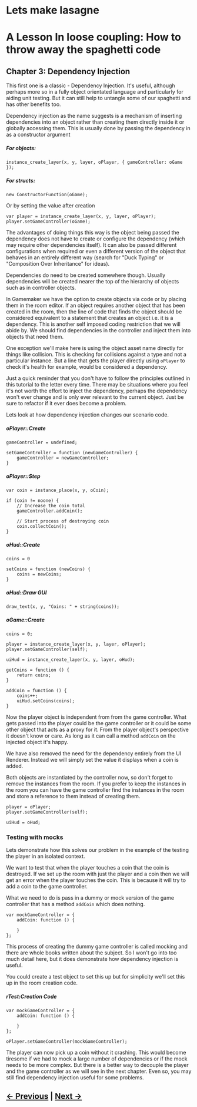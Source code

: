 # Lets make lasagne

# A Lesson In loose coupling: How to throw away the spaghetti code


## Chapter 3: Dependency Injection


This first one is a classic - Dependency Injection. It's useful, although perhaps more so in a fully object orientated language and particularly for aiding unit testing. But it can still help to untangle some of our spaghetti and has other benefits too.

Dependency injection as the name suggests is a mechanism of inserting dependencies into an object rather than creating them directly inside it or globally accessing them. This is usually done by passing the dependency in as a constructor argument

##### For objects:
```gml
instance_create_layer(x, y, layer, oPlayer, { gameController: oGame });
```

##### For structs:
```gml
new ConstructorFunction(oGame);
```

Or by setting the value after creation
```gml
var player = instance_create_layer(x, y, layer, oPlayer);
player.setGameController(oGame);
```

The advantages of doing things this way is the object being passed the dependency does not have to create or configure the dependency (which may require other dependencies itself). It can also be passed different configurations when required or even a different version of the object that behaves in an entirely different way (search for "Duck Typing" or "Composition Over Inheritance" for ideas).

Dependencies do need to be created somewhere though. Usually dependencies will be created nearer the top of the hierarchy of objects such as in controller objects.

In Gamemaker we have the option to create objects via code or by placing them in the room editor. If an object requires another object that has been created in the room, then the line of code that finds the object should be considered equivalent to a statement that creates an object i.e. it is a dependency. This is another self imposed coding restriction that we will abide by. We should find dependencies in the controller and inject them into objects that need them.

One exception we'll make here is using the object asset name directly for things like collision. This is checking for collisions against a type and not a particular instance. But a line that gets the player directly using `oPlayer` to check it's health for example, would be considered a dependency.

Just a quick reminder that you don't have to follow the principles outlined in this tutorial to the letter every time. There may be situations where you feel it's not worth the effort to inject the dependency, perhaps the dependency won't ever change and is only ever relevant to the current object. Just be sure to refactor if it ever does become a problem.

Lets look at how dependency injection changes our scenario code.

##### oPlayer::Create
```gml
gameController = undefined;

setGameController = function (newGameController) {
	gameController = newGameController;
}
```

##### oPlayer::Step
```gml
var coin = instance_place(x, y, oCoin);

if (coin != noone) {
	// Increase the coin total
	gameController.addCoin();

	// Start process of destroying coin
	coin.collectCoin();
}
```

##### oHud::Create
```gml
coins = 0

setCoins = function (newCoins) {
	coins = newCoins;
}
```

##### oHud::Draw GUI
```gml
draw_text(x, y, "Coins: " + string(coins));
```

##### oGame::Create
```gml
coins = 0;

player = instance_create_layer(x, y, layer, oPlayer);
player.setGameController(self);

uiHud = instance_create_layer(x, y, layer, oHud);

getCoins = function () {
	return coins;
}

addCoin = function () {
	coins++;
	uiHud.setCoins(coins);
}
```

Now the player object is independent from from the game controller. What gets passed into the player could be the game controller or it could be some other object that acts as a proxy for it. From the player object's perspective it doesn't know or care. As long as it can call a method `addCoin` on the injected object it's happy.

We have also removed the need for the dependency entirely from the UI Renderer. Instead we will simply set the value it displays when a coin is added.

Both objects are instantiated by the controller now, so don't forget to remove the instances from the room. If you prefer to keep the instances in the room you can have the game controller find the instances in the room and store a reference to them instead of creating them.

```
player = oPlayer;
player.setGameController(self);

uiHud = oHud;
```

### Testing with mocks

Lets demonstrate how this solves our problem in the example of the testing the player in an isolated context.

We want to test that when the player touches a coin that the coin is destroyed. If we set up the room with just the player and a coin then we will get an error when the player touches the coin. This is because it will try to add a coin to the game controller.

What we need to do is pass in a dummy or mock version of the game controller that has a method `addCoin` which does nothing.

```gml
var mockGameController = {
	addCoin: function () {

	}
};
```

This process of creating the dummy game controller is called mocking and there are whole books written about the subject. So I won't go into too much detail here, but it does demonstrate how dependency injection is useful.

You could create a test object to set this up but for simplicity we'll set this up in the room creation code.

##### rTest:Creation Code
```gml
var mockGameController = {
	addCoin: function () {

	}
};

oPlayer.setGameController(mockGameController);
```

The player can now pick up a coin without it crashing. This would become tiresome if we had to mock a large number of dependencies or if the mock needs to be more complex. But there is a better way to decouple the player and the game controller as we will see in the next chapter. Even so, you may still find dependency injection useful for some problems.

## [← Previous](chapter-03-dependency-injection/chapter-03-dependency-injection.md) | [Next →](chapter-04-signals/chapter-04-signals.md)
